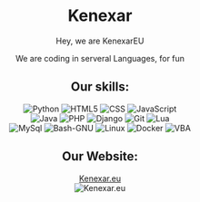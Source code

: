 <div align = "center"> 
  <h1>Kenexar</h1>
  <p>Hey, we are KenexarEU</p>

  <p> We are coding in serveral Languages, for fun</p>
  <h2>Our skills:</h2>
  <img alt="Python" src="https://img.shields.io/badge/Python-3776AB?style=for-the-badge&logo=python&logoColor=white">
  <img alt="HTML5" src="https://img.shields.io/badge/HTML5-E34F26?style=for-the-badge&logo=html5&logoColor=white">
  <img alt="CSS" src="https://img.shields.io/badge/CSS-1572B6?&style=for-the-badge&logo=css3&logoColor=white">
  <img alt="JavaScript" src="https://img.shields.io/badge/JavaScript-F7DF1E?style=for-the-badge&logo=javascript&logoColor=black">
  <br>
  <img alt="Java" src="https://img.shields.io/badge/Java-ED8B00?style=for-the-badge&logo=java&logoColor=white">
  <img alt="PHP" src="https://img.shields.io/badge/PHP-777BB4?style=for-the-badge&logo=php&logoColor=white">
  <img alt="Django" src="https://img.shields.io/badge/Django-092E20?style=for-the-badge&logo=django&logoColor=green">
  <img alt="Git" src="https://img.shields.io/badge/Git-F05032?style=for-the-badge&logo=git&logoColor=white">
  <img alt="Lua" src="https://img.shields.io/badge/Lua-2C2D72?style=for-the-badge&logo=lua&logoColor=blue">
  <br>
  <img alt="MySql" src="https://img.shields.io/badge/MySql-4479A1?style=for-the-badge&logo=mysql&logoColor=white">
  <img alt="Bash-GNU" src="https://img.shields.io/badge/Bash-4EAA25?style=for-the-badge&logo=gnubash&logoColor=white">
  <img alt="Linux" src="https://img.shields.io/badge/Linux-FCC624?style=for-the-badge&logo=linux&logoColor=white">
  <img alt="Docker" src="https://img.shields.io/badge/Docker-2496ED?style=for-the-badge&logo=docker&logoColor=white">
  <img alt="VBA" src="https://img.shields.io/badge/VBA-217346?style=for-the-badge&logo=microsoftexcel&logoColor=white">
  
  
  <h2>Our Website:</h2>
  <a href="https://kenexar.eu">Kenexar.eu</a>
  <br>
  <img alt="Kenexar.eu" src="https://img.shields.io/website?down_color=lightgrey&down_message=offline&style=flat-square&up_color=green&up_message=online&url=https%3A%2F%2Fkenexar.eu">
</div>
